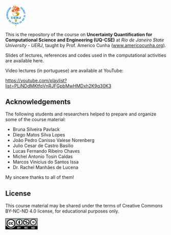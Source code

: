 <img src="logos/logo_uerj.png" width="13%">

This is the repository of the course on **Uncertainty Quantification for Computational Science and Engineering (UQ-CSE)** at *Rio de Janeiro State University - UERJ*, taught by Prof. Americo Cunha (www.americocunha.org). 

Slides of lectures, references and codes used in the computational activities are available here.

Video lectures (in portuguese) are available at YouTube:

https://youtube.com/playlist?list=PLjNDdMKtfqVnRJFGpbMwHMDxh2K9q30K3

## Acknowledgements

The following students and researchers helped to prepare and organize some of the course material:
* Bruna Silveira Pavlack
* Diego Matos Silva Lopes
* João Pedro Canisso Valese Norenberg
* Julio Cesar de Castro Basilio
* Lucas Fernando Ribeiro Chaves
* Michel Antonio Tosin Caldas
* Marcos Vinicius do Santos Issa
* Dr. Rachel Manhães de Lucena

My sincere thanks to all of them!

## License

This course material may be shared under the terms of Creative Commons BY-NC-ND 4.0 license, for educational purposes only.

<img src="logos/CC-BY-NC-ND-40.png" width="20%">
